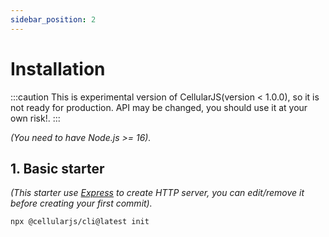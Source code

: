 ```yaml
---
sidebar_position: 2
---
```


# Installation
:::caution
This is experimental version of CellularJS(version < 1.0.0), so it is not ready for production. API may be changed, you should use it at your own risk!.
:::

_(You need to have Node.js >= 16)._

## 1. Basic starter
_(This starter use [Express](https://expressjs.com/) to create HTTP server, you can edit/remove it before creating your first commit)._

```
npx @cellularjs/cli@latest init
```